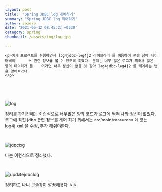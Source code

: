 ```yaml
---
layout: post
title:  "Spring JDBC log 제어하기"
summary: "Spring JDBC log 제어하기"
author: sezero
date: '2021-05-12 08:45:23 +0530'
category: spring
thumbnail: /assets/img/log.jpg

---
```


	<p>예제 프로젝트를 수행하면서 log4jdbc-log4j2 라이브러리 를 이용하여 콘솔 창에 데이터베이		스 관련 정보를 볼 수 있도록 하였다. 문제는 너무 많은 로그가 찍혀서 많은 양의 데이터가 들	어가면 너무 정신이 없을 것 같아 log4jdbc-log4j2 를 제어하는 법을 알아보았다. 
	</p>

 <br>



​	

![log](https://user-images.githubusercontent.com/76033275/118461502-b48b1f00-b738-11eb-9555-86ba80871bfe.PNG)



<p> 정리를 하기전에는 이런식으로 너무많은 양의 코드가 로그에 찍혀 나와 정신이 없었다. 
    로그에 찍힌 jdbc 관련 정보를 제어 하기 위해서는 src/main/resources 에 있는 log4j.xml  	 을 수정, 추가 해줘야한다.
</p>

<br>



![jdbclog](https://user-images.githubusercontent.com/76033275/118462022-34b18480-b739-11eb-9ec2-6b8444340cf7.PNG)



<p> 나는 이런식으로 정리했다. 
    
</p>

<br> 

![updatejdbclog](https://user-images.githubusercontent.com/76033275/118462293-7c381080-b739-11eb-9c93-5d7645f10bc7.PNG)



<p>정리하고 나니 콘솔창이 깔끔해졋다 ㅎㅎ

